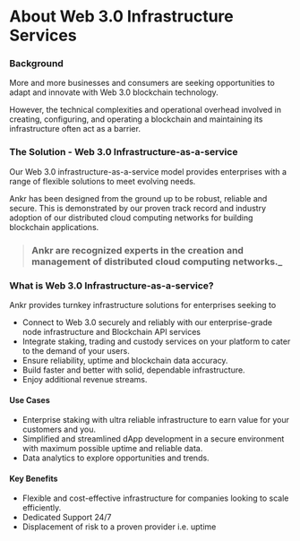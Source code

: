 # About Web 3.0 Infrastructure Services

### Background

More and more businesses and consumers are seeking opportunities to adapt and innovate with Web 3.0 blockchain technology.

However, the technical complexities and operational overhead involved in creating, configuring, and operating a blockchain and maintaining its infrastructure often act as a barrier.

### The Solution - Web 3.0 Infrastructure-as-a-service

Our Web 3.0 infrastructure-as-a-service model provides enterprises with a range of flexible solutions to meet evolving needs.

Ankr has been designed from the ground up to be robust, reliable and secure. This is demonstrated by our proven track record and industry adoption of our distributed cloud computing networks for building blockchain applications.

> ### Ankr are recognized experts in the creation and management of distributed cloud computing networks.\_

### **What is Web 3.0 Infrastructure-as-a-service?**

Ankr provides turnkey infrastructure solutions for enterprises seeking to

* Connect to Web 3.0 securely and reliably with our enterprise-grade node infrastructure and Blockchain API services
* Integrate staking, trading and custody services on your platform to cater to the demand of your users.
* Ensure reliability, uptime and blockchain data accuracy.
* Build faster and better with solid, dependable infrastructure.
* Enjoy additional revenue streams.

#### **Use Cases**

* Enterprise staking with ultra reliable infrastructure to earn value for your customers and you.
* Simplified and streamlined dApp development in a secure environment with maximum possible uptime and reliable data.
* Data analytics to explore opportunities and trends.

#### **Key Benefits**

* Flexible and cost-effective infrastructure for companies looking to scale efficiently.
* Dedicated Support 24/7
* Displacement of risk to a proven provider i.e. uptime
